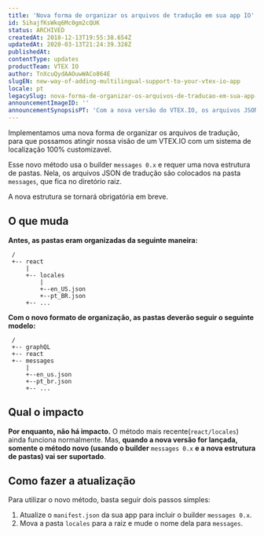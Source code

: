 ```yaml
---
title: 'Nova forma de organizar os arquivos de tradução em sua app IO'
id: 5ihajfKsWkq6Mc0gm2cQUK
status: ARCHIVED
createdAt: 2018-12-13T19:55:38.654Z
updatedAt: 2020-03-13T21:24:39.328Z
publishedAt: 
contentType: updates
productTeam: VTEX IO
author: TnXcuQydAAOuwWACo864E
slugEN: new-way-of-adding-multilingual-support-to-your-vtex-io-app
locale: pt
legacySlug: nova-forma-de-organizar-os-arquivos-de-traducao-em-sua-app-io
announcementImageID: ''
announcementSynopsisPT: 'Com a nova versão do VTEX.IO, os arquivos JSON de tradução devem ficar em uma nova pasta, no diretório raiz.'
---
```


Implementamos uma nova forma de organizar os arquivos de tradução, para que possamos atingir nossa visão de um VTEX.IO com um sistema de localização 100% customizavel.

Esse novo método usa o builder `messages 0.x` e requer uma nova estrutura de pastas. Nela, os arquivos JSON de tradução são colocados na pasta `messages`, que fica no diretório raiz.

A nova estrutura se tornará obrigatória em breve.  

## O que muda
__Antes, as pastas eram organizadas da seguinte maneira:__

```/
 /
 +-- react
     |
     +-- locales
         |
         +--en_US.json
         +--pt_BR.json
     +-- ...

```


__Com o novo formato de organização, as pastas deverão seguir o seguinte modelo:__

```/
 /
 +-- graphQL
 +-- react
 +-- messages
     |
     +--en_us.json
     +--pt_br.json
     +-- ...

```


## Qual o impacto
__Por enquanto, não há impacto.__ O método mais recente(`react/locales`) ainda funciona normalmente. Mas, __quando a nova versão for lançada, somente o método novo (usando o builder__ `messages 0.x` __e a nova estrutura de pastas) vai ser suportado__. 



## Como fazer a atualização
Para utilizar o novo método, basta seguir dois passos simples:

1. Atualize o `manifest.json` da sua app para incluir o builder `messages 0.x`.
2. Mova a pasta `locales` para a raiz e mude o nome dela para `messages`.
